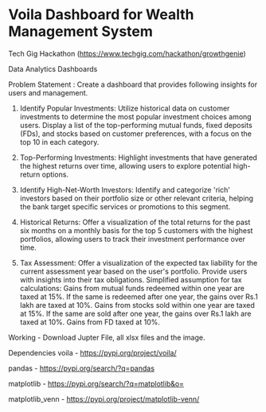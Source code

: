 # Voila Dashboard for Wealth Management System
Tech Gig Hackathon (https://www.techgig.com/hackathon/growthgenie)

Data Analytics Dashboards

Problem Statement : Create a dashboard that provides following insights for users and management.

1) Identify Popular Investments: Utilize historical data on customer investments to determine the most popular investment choices among users. Display a list of the top-performing mutual funds, fixed deposits (FDs), and stocks based on customer preferences, with a focus on the top 10 in each category.

2) Top-Performing Investments: Highlight investments that have generated the highest returns over time, allowing users to explore potential high-return options.
   
3) Identify High-Net-Worth Investors: Identify and categorize 'rich' investors based on their portfolio size or other relevant criteria, helping the bank target specific services or promotions to this segment.

4) Historical Returns: Offer a visualization of the total returns for the past six months on a monthly basis for the top 5 customers with the highest portfolios, allowing users to track their investment performance over time.

5) Tax Assessment: Offer a visualization of the expected tax liability for the current assessment year based on the user's portfolio. Provide users with insights into their tax obligations.
  Simplified assumption for tax calculations:
  Gains from mutual funds redeemed within one year are taxed at 15%. If the same is redeemed after one year, the gains over Rs.1 lakh are taxed at 10%.
  Gains from stocks sold within one year are taxed at 15%. If the same are sold after one year, the gains over Rs.1 lakh are taxed at 10%.
  Gains from FD taxed at 10%.


Working - Download Jupter File, all xlsx files and the image.

Dependencies
   voila - https://pypi.org/project/voila/

   pandas - https://pypi.org/search/?q=pandas

   matplotlib - https://pypi.org/search/?q=matplotlib&o=
   
   matplotlib_venn - https://pypi.org/project/matplotlib-venn/

